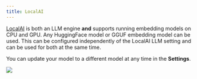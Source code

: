 ```yaml
---
title: LocalAI
---
```


[LocalAI](https://localai.io) is both an LLM engine **and** supports running embedding models on CPU and GPU. Any HuggingFace model or GGUF embedding model can be used. This can be configured independently of the LocalAI LLM setting and can be used for both at the same time.

You can update your model to a different model at any time in the **Settings**.

<img src="/img/embedding-providers/local/built-in-llm.png" />
